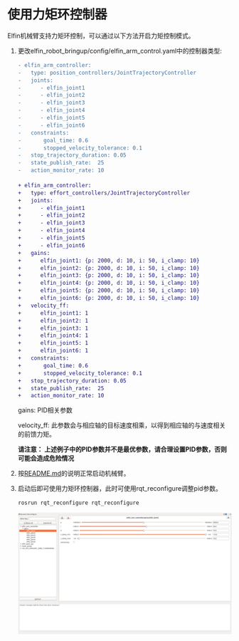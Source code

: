 使用力矩环控制器
====

Elfin机械臂支持力矩环控制，可以通过以下方法开启力矩控制模式。

1. 更改elfin_robot_bringup/config/elfin_arm_control.yaml中的控制器类型:

    ```diff
    - elfin_arm_controller:
    -   type: position_controllers/JointTrajectoryController
    -   joints:
    -      - elfin_joint1
    -      - elfin_joint2
    -      - elfin_joint3
    -      - elfin_joint4
    -      - elfin_joint5
    -      - elfin_joint6
    -   constraints:
    -       goal_time: 0.6
    -       stopped_velocity_tolerance: 0.1
    -   stop_trajectory_duration: 0.05
    -   state_publish_rate:  25
    -   action_monitor_rate: 10

    + elfin_arm_controller:
    +   type: effort_controllers/JointTrajectoryController
    +   joints:
    +      - elfin_joint1
    +      - elfin_joint2
    +      - elfin_joint3
    +      - elfin_joint4
    +      - elfin_joint5
    +      - elfin_joint6
    +   gains:
    +      elfin_joint1: {p: 2000, d: 10, i: 50, i_clamp: 10}
    +      elfin_joint2: {p: 2000, d: 10, i: 50, i_clamp: 10}
    +      elfin_joint3: {p: 2000, d: 10, i: 50, i_clamp: 10}
    +      elfin_joint4: {p: 2000, d: 10, i: 50, i_clamp: 10}
    +      elfin_joint5: {p: 2000, d: 10, i: 50, i_clamp: 10}
    +      elfin_joint6: {p: 2000, d: 10, i: 50, i_clamp: 10}
    +   velocity_ff:
    +      elfin_joint1: 1
    +      elfin_joint2: 1
    +      elfin_joint3: 1
    +      elfin_joint4: 1
    +      elfin_joint5: 1
    +      elfin_joint6: 1
    +   constraints:
    +       goal_time: 0.6
    +       stopped_velocity_tolerance: 0.1
    +   stop_trajectory_duration: 0.05
    +   state_publish_rate:  25
    +   action_monitor_rate: 10

    ```

    gains: PID相关参数  
    
    velocity_ff: 此参数会与相应轴的目标速度相乘，以得到相应轴的与速度相关的前馈力矩。

    **请注意： 上述例子中的PID参数并不是最优参数，请合理设置PID参数，否则可能会造成危险情况**

2. 按[README.md](../README.md)的说明正常启动机械臂。

3. 启动后即可使用力矩环控制器，此时可使用rqt_reconfigure调整pid参数。

    ```sh
    rosrun rqt_reconfigure rqt_reconfigure
    ```

    ![pid_reconfigure](images/pid_reconfigure.png)